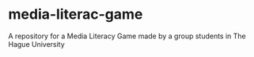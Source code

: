 # media-literac-game
A repository for a Media Literacy Game made by a group students in The Hague University
